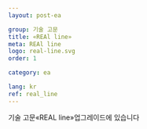 ```yaml
---
layout: post-ea

group: 기술 고문 
title: «REAl line»
meta: REAl line
logo: real-line.svg
order: 1

category: ea

lang: kr
ref: real_line
---
```


기술 고문«REAL line»업그레이드에 있습니다
